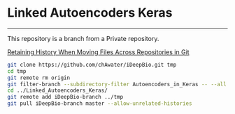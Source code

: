 # Linked Autoencoders Keras









---

This repository is a branch from a Private repository.

[Retaining History When Moving Files Across Repositories in Git](https://stosb.com/blog/retaining-history-when-moving-files-across-repositories-in-git/)

```bash
git clone https://github.com/chAwater/iDeepBio.git tmp
cd tmp
git remote rm origin
git filter-branch --subdirectory-filter Autoencoders_in_Keras -- --all
cd ../Linked_Autoencoders_Keras/
git remote add iDeepBio-branch ../tmp
git pull iDeepBio-branch master --allow-unrelated-histories
```
